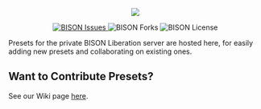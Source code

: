 <p align="center">
  <img src="https://cdn.discordapp.com/attachments/744551100820094997/777898176958693425/BISON_Liberation_Presets_Header.png">
</p>

<p align="center">
   <a href="https://github.com/TheRadiumDude/BISON_Liberation_Presets/issues">
    <img src="https://img.shields.io/github/issues/TheRadiumDude/BISON_Liberation_Presets?color=blue&style=for-the-badge" alt="BISON Issues">
  </a>
    <img src="https://img.shields.io/github/forks/TheRadiumDude/BISON_Liberation_Presets?color=silver&style=for-the-badge" alt="BISON Forks">
  </a>
    <img src="https://img.shields.io/github/license/TheRadiumDude/BISON_Liberation_Presets?color=black&style=for-the-badge" alt="BISON License">
  </a>
</p>

Presets for the private BISON Liberation server are hosted here, for easily adding new presets and collaborating on existing ones.

## Want to Contribute Presets?
See our Wiki page [here](https://github.com/TheRadiumDude/BISON_Liberation_Presets/wiki).
